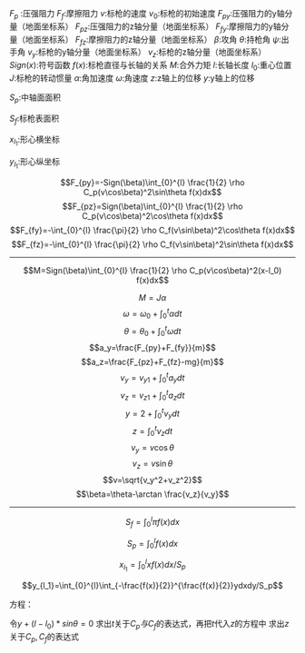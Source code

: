 $F_p$ :压强阻力
$F_f$:摩擦阻力
$v$:标枪的速度
$v_0$:标枪的初始速度
$F_{py}$:压强阻力的y轴分量（地面坐标系）
$F_{pz}$:压强阻力的z轴分量（地面坐标系）
$F_{fy}$:摩擦阻力的y轴分量（地面坐标系）
$F_{fz}$:摩擦阻力的z轴分量（地面坐标系）
$\beta$:攻角
$\theta$:持枪角
$\psi$:出手角
$v_y$:标枪的y轴分量（地面坐标系）
$v_z$:标枪的z轴分量（地面坐标系）
$Sign(x)$:符号函数
$f(x)$:标枪直径与长轴的关系
$M$:合外力矩
$l$:长轴长度
$l_0$:重心位置
$J$:标枪的转动惯量
$\alpha$:角加速度
$\omega$:角速度
$z$:z轴上的位移
$y$:y轴上的位移

$S_p$:中轴面面积

$S_f$:标枪表面积

$x_{l_1}$:形心横坐标

$y_{l_1}$:形心纵坐标

$$F_{py}=-Sign(\beta)\int_{0}^{l} \frac{1}{2} \rho C_p(v\cos\beta)^2\sin\theta f(x)dx$$
$$F_{pz}=Sign(\beta)\int_{0}^{l} \frac{1}{2} \rho C_p(v\cos\beta)^2\cos\theta f(x)dx$$
$$F_{fy}=-\int_{0}^{l} \frac{\pi}{2} \rho C_f(v\sin\beta)^2\cos\theta f(x)dx$$
$$F_{fz}=-\int_{0}^{l} \frac{\pi}{2} \rho C_f(v\sin\beta)^2\sin\theta f(x)dx$$

---

$$M=Sign(\beta)\int_{0}^{l} \frac{1}{2} \rho C_p(v\cos\beta)^2(x-l_0) f(x)dx$$

$$M=J\alpha $$
$$\omega=\omega_0+\int_{0}^{t}\alpha dt$$
$$\theta=\theta_0 +\int_{0}^{t}\omega dt$$
$$a_y=\frac{F_{py}+F_{fy}}{m}$$
$$a_z=\frac{F_{pz}+F_{fz}-mg}{m}$$
$$v_y=v_{y1}+\int_{0}^{t}a_y dt$$
$$v_z=v_{z1}+\int_{0}^{t}a_z dt$$
$$y=2+\int_{0}^{t}v_y dt $$
$$z=\int_{0}^{t} v_z dt$$
$$v_y=v\cos\theta$$
$$v_z=v\sin\theta$$
$$v=\sqrt{v_y^2+v_z^2}$$
$$\beta=\theta-\arctan \frac{v_z}{v_y}$$

---

$$S_f=\int_{0}^{l}\pi f(x)dx$$

$$S_p=\int_{0}^{l}f(x)dx$$

$$x_{l_1}=\int_{0}^{l}xf(x)dx/S_p$$

$$y_{l_1}=\int_{0}^{l}\int_{-\frac{f(x)}{2}}^{\frac{f(x)}{2}}ydxdy/S_p$$

方程：  

令$y+(l-l_0)*sin\theta=0$   求出$t$关于$C_p与C_f$的表达式，再把$t$代入$z$的方程中 求出$z$关于$C_p,C_f$的表达式